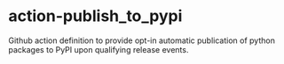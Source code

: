 # action-publish_to_pypi

Github action definition to provide opt-in automatic publication of python
packages to PyPI upon qualifying release events.

